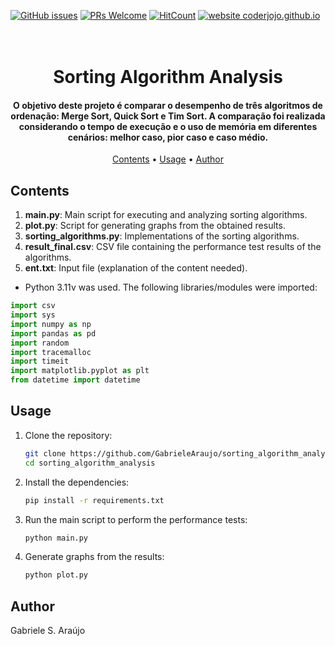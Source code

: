 
[![GitHub issues](https://img.shields.io/github/issues/GabrieleAraujo/sorting_algorithm_analysis)](https://github.com/GabrieleAraujo/sorting_algorithm_analysis/issues) 
[![PRs Welcome](https://img.shields.io/badge/PRs-welcome-yellow.svg?style=flat-square)](https://github.com/GabrieleAraujo/sorting_algorithm_analysis/pulls) 
[![HitCount](https://views.whatilearened.today/views/github/GabrieleAraujo/sorting_algorithm_analysis.svg)](https://github.com/GabrieleAraujo/sorting_algorithm_analysis) 
[![website coderjojo.github.io](https://img.shields.io/website-up-down-yellow-red/http/coderjojo.github.io/creative-profile-readme.svg)](GabrieleAraujo)


<h1 align="center">
  <br>
   Sorting Algorithm Analysis
  <br>
</h1>

<h4 align="center">O objetivo deste projeto é comparar o desempenho de três algoritmos de ordenação: Merge Sort, Quick Sort e Tim Sort. A comparação foi realizada considerando o tempo de execução e o uso de memória em diferentes cenários: melhor caso, pior caso e caso médio. </h4>

<p align="center">
  <a href="#contents">Contents</a> •
  <a href="#usage">Usage</a> •
  <a href="#author">Author</a>
</p>

## Contents

1. **main.py**: Main script for executing and analyzing sorting algorithms.
2. **plot.py**: Script for generating graphs from the obtained results.
3. **sorting_algorithms.py**: Implementations of the sorting algorithms.
4. **result_final.csv**: CSV file containing the performance test results of the algorithms.
5. **ent.txt**: Input file (explanation of the content needed).

- Python 3.11v was used. The following libraries/modules were imported:

``` python
import csv
import sys
import numpy as np
import pandas as pd
import random
import tracemalloc
import timeit
import matplotlib.pyplot as plt
from datetime import datetime
```


## Usage

1. Clone the repository:
    ```sh
    git clone https://github.com/GabrieleAraujo/sorting_algorithm_analysis.git
    cd sorting_algorithm_analysis
    ```

2. Install the dependencies:
    ```sh
    pip install -r requirements.txt
    ```

3. Run the main script to perform the performance tests:
    ```sh
    python main.py
    ```

4. Generate graphs from the results:
    ```sh
    python plot.py
    ```

## Author

Gabriele S. Araújo
